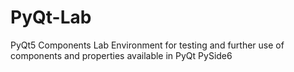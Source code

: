 # PyQt-Lab
 PyQt5 Components Lab
Environment for testing and further use of components and properties available in PyQt
PySide6